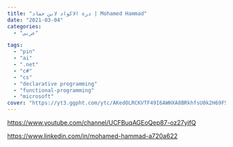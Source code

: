 ```yaml
---
title: "درة الاكواد لابن حماد | Mohamed Hammad"
date: "2021-03-04"
categories:
  - "عربي"

tags:
  - "pin"
  - "ai"
  - ".net"
  - "c#"
  - "cs"
  - "declarative programming"
  - "functional-programming"
  - "microsoft"
cover: "https://yt3.ggpht.com/ytc/AKedOLRCKVTF49I6AWHXA8BRkhfsU0k2H69F56fkQX2v=s88-c-k-c0x00ffffff-no-rj"
---
```


https://www.youtube.com/channel/UCFBuqAGEoQep87-oz27yjfQ

https://www.linkedin.com/in/mohamed-hammad-a720a622
